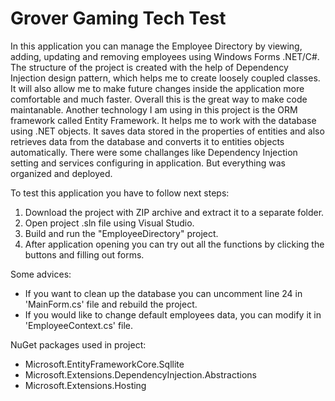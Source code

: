# Grover Gaming Tech Test

In this application you can manage the Employee Directory by viewing, adding, updating and removing employees using Windows Forms .NET/C#.
The structure of the project is created with the help of Dependency Injection design pattern, which helps me to create loosely coupled classes. It will also allow me to make future changes inside the application more comfortable and much faster. Overall this is the great way to make code maintanable.
Another technology I am using in this project is the ORM framework called Entity Framework. It helps me to work with the database using .NET objects. It saves data stored in the properties of entities and also retrieves data from the database and converts it to entities objects automatically.
There were some challanges like Dependency Injection setting and services configuring in application. But everything was organized and deployed.

To test this application you have to follow next steps:
1. Download the project with ZIP archive and extract it to a separate folder.
2. Open project .sln file using Visual Studio.
3. Build and run the "EmployeeDirectory" project.
4. After application opening you can try out all the functions by clicking the buttons and filling out forms.

Some advices:
- If you want to clean up the database you can uncomment line 24 in 'MainForm.cs' file and rebuild the project.
- If you would like to change default employees data, you can modify it in 'EmployeeContext.cs' file.

NuGet packages used in project:
- Microsoft.EntityFrameworkCore.Sqllite
- Microsoft.Extensions.DependencyInjection.Abstractions
- Microsoft.Extensions.Hosting
